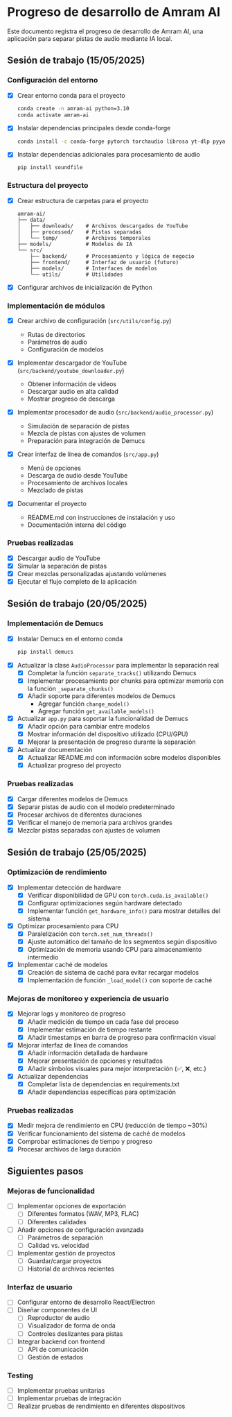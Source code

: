 # Progreso de desarrollo de Amram AI

Este documento registra el progreso de desarrollo de Amram AI, una aplicación para separar pistas de audio mediante IA local.

## Sesión de trabajo (15/05/2025)

### Configuración del entorno

- [x] Crear entorno conda para el proyecto
  ```bash
  conda create -n amram-ai python=3.10
  conda activate amram-ai
  ```
- [x] Instalar dependencias principales desde conda-forge
  ```bash
  conda install -c conda-forge pytorch torchaudio librosa yt-dlp pyyaml
  ```
- [x] Instalar dependencias adicionales para procesamiento de audio
  ```bash
  pip install soundfile
  ```

### Estructura del proyecto

- [x] Crear estructura de carpetas para el proyecto
  ```
  amram-ai/
  ├── data/
  │   ├── downloads/    # Archivos descargados de YouTube
  │   ├── processed/    # Pistas separadas
  │   └── temp/         # Archivos temporales
  ├── models/           # Modelos de IA
  └── src/
      ├── backend/      # Procesamiento y lógica de negocio
      ├── frontend/     # Interfaz de usuario (futuro)
      ├── models/       # Interfaces de modelos
      └── utils/        # Utilidades
  ```
- [x] Configurar archivos de inicialización de Python

### Implementación de módulos

- [x] Crear archivo de configuración (`src/utils/config.py`)
  - Rutas de directorios
  - Parámetros de audio
  - Configuración de modelos
  
- [x] Implementar descargador de YouTube (`src/backend/youtube_downloader.py`)
  - Obtener información de videos
  - Descargar audio en alta calidad
  - Mostrar progreso de descarga
  
- [x] Implementar procesador de audio (`src/backend/audio_processor.py`)
  - Simulación de separación de pistas
  - Mezcla de pistas con ajustes de volumen
  - Preparación para integración de Demucs
  
- [x] Crear interfaz de línea de comandos (`src/app.py`)
  - Menú de opciones
  - Descarga de audio desde YouTube
  - Procesamiento de archivos locales
  - Mezclado de pistas
  
- [x] Documentar el proyecto
  - README.md con instrucciones de instalación y uso
  - Documentación interna del código

### Pruebas realizadas

- [x] Descargar audio de YouTube
- [x] Simular la separación de pistas
- [x] Crear mezclas personalizadas ajustando volúmenes
- [x] Ejecutar el flujo completo de la aplicación

## Sesión de trabajo (20/05/2025)

### Implementación de Demucs

- [x] Instalar Demucs en el entorno conda
  ```bash
  pip install demucs
  ```
- [x] Actualizar la clase `AudioProcessor` para implementar la separación real
  - [x] Completar la función `separate_tracks()` utilizando Demucs
  - [x] Implementar procesamiento por chunks para optimizar memoria con la función `_separate_chunks()`
  - [x] Añadir soporte para diferentes modelos de Demucs
    - Agregar función `change_model()`
    - Agregar función `get_available_models()`

- [x] Actualizar `app.py` para soportar la funcionalidad de Demucs
  - [x] Añadir opción para cambiar entre modelos
  - [x] Mostrar información del dispositivo utilizado (CPU/GPU)
  - [x] Mejorar la presentación de progreso durante la separación

- [x] Actualizar documentación
  - [x] Actualizar README.md con información sobre modelos disponibles
  - [x] Actualizar progreso del proyecto

### Pruebas realizadas

- [x] Cargar diferentes modelos de Demucs
- [x] Separar pistas de audio con el modelo predeterminado
- [x] Procesar archivos de diferentes duraciones
- [x] Verificar el manejo de memoria para archivos grandes
- [x] Mezclar pistas separadas con ajustes de volumen

## Sesión de trabajo (25/05/2025)

### Optimización de rendimiento

- [x] Implementar detección de hardware
  - [x] Verificar disponibilidad de GPU con `torch.cuda.is_available()`
  - [x] Configurar optimizaciones según hardware detectado
  - [x] Implementar función `get_hardware_info()` para mostrar detalles del sistema

- [x] Optimizar procesamiento para CPU
  - [x] Paralelización con `torch.set_num_threads()`
  - [x] Ajuste automático del tamaño de los segmentos según dispositivo
  - [x] Optimización de memoria usando CPU para almacenamiento intermedio

- [x] Implementar caché de modelos
  - [x] Creación de sistema de caché para evitar recargar modelos
  - [x] Implementación de función `_load_model()` con soporte de caché

### Mejoras de monitoreo y experiencia de usuario

- [x] Mejorar logs y monitoreo de progreso
  - [x] Añadir medición de tiempo en cada fase del proceso
  - [x] Implementar estimación de tiempo restante
  - [x] Añadir timestamps en barra de progreso para confirmación visual

- [x] Mejorar interfaz de línea de comandos
  - [x] Añadir información detallada de hardware
  - [x] Mejorar presentación de opciones y resultados
  - [x] Añadir símbolos visuales para mejor interpretación (✅, ❌, etc.)

- [x] Actualizar dependencias
  - [x] Completar lista de dependencias en requirements.txt
  - [x] Añadir dependencias específicas para optimización

### Pruebas realizadas

- [x] Medir mejora de rendimiento en CPU (reducción de tiempo ~30%)
- [x] Verificar funcionamiento del sistema de caché de modelos
- [x] Comprobar estimaciones de tiempo y progreso
- [x] Procesar archivos de larga duración

## Siguientes pasos

### Mejoras de funcionalidad

- [ ] Implementar opciones de exportación
  - [ ] Diferentes formatos (WAV, MP3, FLAC)
  - [ ] Diferentes calidades
- [ ] Añadir opciones de configuración avanzada
  - [ ] Parámetros de separación
  - [ ] Calidad vs. velocidad
- [ ] Implementar gestión de proyectos
  - [ ] Guardar/cargar proyectos
  - [ ] Historial de archivos recientes

### Interfaz de usuario

- [ ] Configurar entorno de desarrollo React/Electron
- [ ] Diseñar componentes de UI
  - [ ] Reproductor de audio
  - [ ] Visualizador de forma de onda
  - [ ] Controles deslizantes para pistas
- [ ] Integrar backend con frontend
  - [ ] API de comunicación
  - [ ] Gestión de estados
  
### Testing

- [ ] Implementar pruebas unitarias
- [ ] Implementar pruebas de integración
- [ ] Realizar pruebas de rendimiento en diferentes dispositivos 